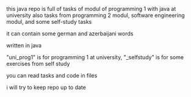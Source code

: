 this java repo is full of tasks of modul of programming 1 with java at university 
also tasks from programming 2 modul, software engineering modul, and some self-study tasks

it can contain some german and azerbaijani words

written in java

"uni_prog1" is for programming 1 at university, 
"_selfstudy" is for some exercises from self study 

you can read tasks and code in files

i will try to keep repo up to date
